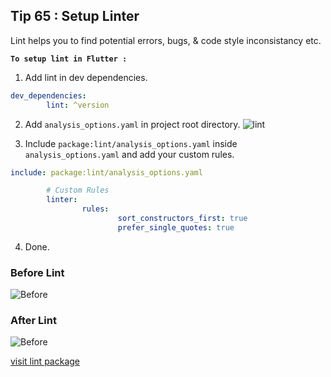 ## Tip  65 : Setup Linter

Lint helps you to find potential errors, bugs, & code style inconsistancy etc.

__`To setup lint in Flutter :`__

1. Add lint in dev dependencies.

```yaml
dev_dependencies:
        lint: ^version
```
2. Add `analysis_options.yaml` in project root directory.
![lint](https://raw.githubusercontent.com/erluxman/awesomefluttertips/master/assets/65lint.png)

3. Include `package:lint/analysis_options.yaml` inside `analysis_options.yaml` and add your custom rules.

```yaml
include: package:lint/analysis_options.yaml

        # Custom Rules
        linter:
                rules:
                        sort_constructors_first: true
                        prefer_single_quotes: true
```
4. Done.

### Before Lint

![Before](https://raw.githubusercontent.com/erluxman/awesomefluttertips/master/assets/65lintbefore.png)

### After Lint

![Before](https://raw.githubusercontent.com/erluxman/awesomefluttertips/master/assets/65afterlint.png)

[visit lint package](https://pub.dev/packages/lint)

